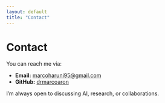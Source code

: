 ```yaml
---
layout: default
title: "Contact"
---
```


# Contact

You can reach me via:

- **Email:** [marcoharuni95@gmail.com](mailto:marcoharuni95@gmail.com)
- **GitHub:** [drmarcoaron](https://github.com/drmarcoaron)

I’m always open to discussing AI, research, or collaborations.
